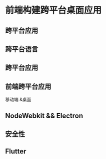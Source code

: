 # 前端构建跨平台桌面应用

## 跨平台应用



## 跨平台语言

## 跨平台应用

## 前端跨平台应用

移动端 &桌面

## NodeWebkit && Electron

## 安全性

## Flutter